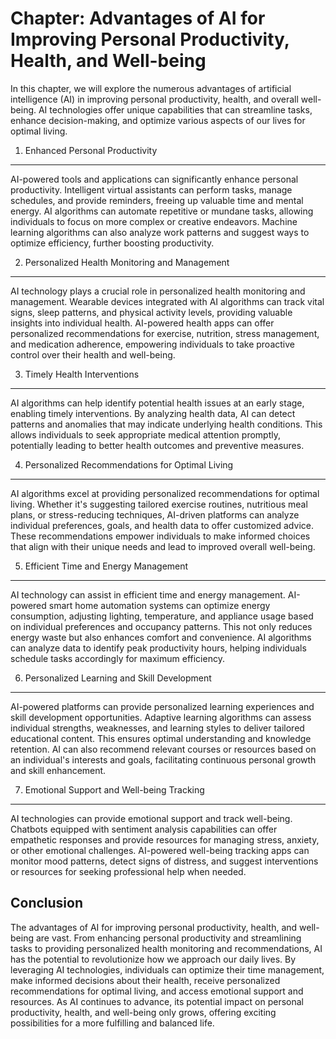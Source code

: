 Chapter: Advantages of AI for Improving Personal Productivity, Health, and Well-being
=====================================================================================

In this chapter, we will explore the numerous advantages of artificial intelligence (AI) in improving personal productivity, health, and overall well-being. AI technologies offer unique capabilities that can streamline tasks, enhance decision-making, and optimize various aspects of our lives for optimal living.

1. Enhanced Personal Productivity
---------------------------------

AI-powered tools and applications can significantly enhance personal productivity. Intelligent virtual assistants can perform tasks, manage schedules, and provide reminders, freeing up valuable time and mental energy. AI algorithms can automate repetitive or mundane tasks, allowing individuals to focus on more complex or creative endeavors. Machine learning algorithms can also analyze work patterns and suggest ways to optimize efficiency, further boosting productivity.

2. Personalized Health Monitoring and Management
------------------------------------------------

AI technology plays a crucial role in personalized health monitoring and management. Wearable devices integrated with AI algorithms can track vital signs, sleep patterns, and physical activity levels, providing valuable insights into individual health. AI-powered health apps can offer personalized recommendations for exercise, nutrition, stress management, and medication adherence, empowering individuals to take proactive control over their health and well-being.

3. Timely Health Interventions
------------------------------

AI algorithms can help identify potential health issues at an early stage, enabling timely interventions. By analyzing health data, AI can detect patterns and anomalies that may indicate underlying health conditions. This allows individuals to seek appropriate medical attention promptly, potentially leading to better health outcomes and preventive measures.

4. Personalized Recommendations for Optimal Living
--------------------------------------------------

AI algorithms excel at providing personalized recommendations for optimal living. Whether it's suggesting tailored exercise routines, nutritious meal plans, or stress-reducing techniques, AI-driven platforms can analyze individual preferences, goals, and health data to offer customized advice. These recommendations empower individuals to make informed choices that align with their unique needs and lead to improved overall well-being.

5. Efficient Time and Energy Management
---------------------------------------

AI technology can assist in efficient time and energy management. AI-powered smart home automation systems can optimize energy consumption, adjusting lighting, temperature, and appliance usage based on individual preferences and occupancy patterns. This not only reduces energy waste but also enhances comfort and convenience. AI algorithms can analyze data to identify peak productivity hours, helping individuals schedule tasks accordingly for maximum efficiency.

6. Personalized Learning and Skill Development
----------------------------------------------

AI-powered platforms can provide personalized learning experiences and skill development opportunities. Adaptive learning algorithms can assess individual strengths, weaknesses, and learning styles to deliver tailored educational content. This ensures optimal understanding and knowledge retention. AI can also recommend relevant courses or resources based on an individual's interests and goals, facilitating continuous personal growth and skill enhancement.

7. Emotional Support and Well-being Tracking
--------------------------------------------

AI technologies can provide emotional support and track well-being. Chatbots equipped with sentiment analysis capabilities can offer empathetic responses and provide resources for managing stress, anxiety, or other emotional challenges. AI-powered well-being tracking apps can monitor mood patterns, detect signs of distress, and suggest interventions or resources for seeking professional help when needed.

Conclusion
----------

The advantages of AI for improving personal productivity, health, and well-being are vast. From enhancing personal productivity and streamlining tasks to providing personalized health monitoring and recommendations, AI has the potential to revolutionize how we approach our daily lives. By leveraging AI technologies, individuals can optimize their time management, make informed decisions about their health, receive personalized recommendations for optimal living, and access emotional support and resources. As AI continues to advance, its potential impact on personal productivity, health, and well-being only grows, offering exciting possibilities for a more fulfilling and balanced life.
